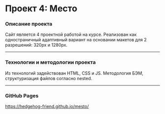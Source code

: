 # __Проект 4: Место__

### __Oписание проекта__
Сайт является 4 проектной работой на курсе. Реализован как одностраничный адаптивный вариант на основании макетов для 2 разрешений: 320рх и 1280рх.

---

### __Технологии и методологии проекта__
Из технологий задействован HTML, CSS и JS.
Методология БЭМ, структуризация файлов согласно nested.

---

### __GitHub Pages__

https://hedgehog-friend.github.io/mesto/
